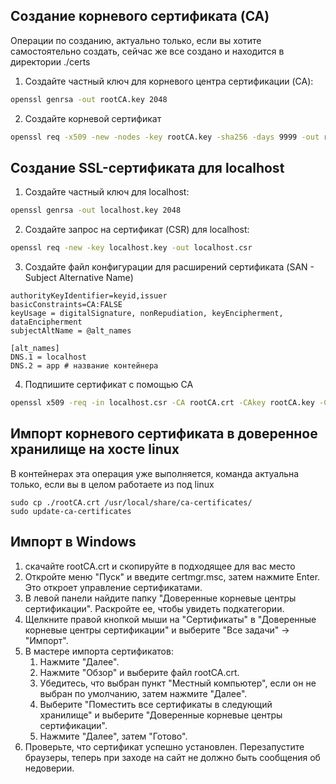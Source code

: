 ## Создание корневого сертификата (CA)

Операции по созданию, актуально только, если вы хотите самостоятельно создать, сейчас же все создано и находится в директории ./certs

1. Создайте частный ключ для корневого центра сертификации (CA):

```bash
openssl genrsa -out rootCA.key 2048
```

2. Создайте корневой сертификат

```bash
openssl req -x509 -new -nodes -key rootCA.key -sha256 -days 9999 -out rootCA.crt
```

## Создание SSL-сертификата для localhost

1. Создайте частный ключ для localhost:
```bash
openssl genrsa -out localhost.key 2048
```
2. Создайте запрос на сертификат (CSR) для localhost:
```bash
openssl req -new -key localhost.key -out localhost.csr
```

3. Создайте файл конфигурации для расширений сертификата (SAN - Subject Alternative Name)

```
authorityKeyIdentifier=keyid,issuer
basicConstraints=CA:FALSE
keyUsage = digitalSignature, nonRepudiation, keyEncipherment, dataEncipherment
subjectAltName = @alt_names

[alt_names]
DNS.1 = localhost
DNS.2 = app # название контейнера
```

4. Подпишите сертификат с помощью CA

```bash
openssl x509 -req -in localhost.csr -CA rootCA.crt -CAkey rootCA.key -CAcreateserial -out localhost.crt -days 9999 -sha256 -extfile localhost.ext
```

## Импорт корневого сертификата в доверенное хранилище на хосте linux

В контейнерах эта операция уже выполняется, команда актуальна только, если вы в целом работаете из под linux

```
sudo cp ./rootCA.crt /usr/local/share/ca-certificates/
sudo update-ca-certificates
```

## Импорт в Windows

1. скачайте rootCA.crt и скопируйте в подходящее для вас место
2. Откройте меню "Пуск" и введите certmgr.msc, затем нажмите Enter. Это откроет управление сертификатами.
3. В левой панели найдите папку "Доверенные корневые центры сертификации". Раскройте ее, чтобы увидеть подкатегории.
4. Щелкните правой кнопкой мыши на "Сертификаты" в "Доверенные корневые центры сертификации" и выберите "Все задачи" → "Импорт".
5. В мастере импорта сертификатов:
    1.  Нажмите "Далее".
    2.  Нажмите "Обзор" и выберите файл rootCA.crt.
    3.  Убедитесь, что выбран пункт "Местный компьютер", если он не выбран по умолчанию, затем нажмите "Далее".
    4.  Выберите "Поместить все сертификаты в следующий хранилище" и выберите "Доверенные корневые центры сертификации".
    5.  Нажмите "Далее", затем "Готово".
6. Проверьте, что сертификат успешно установлен. Перезапустите браузеры, теперь при заходе на сайт не должно быть сообщения об недоверии.